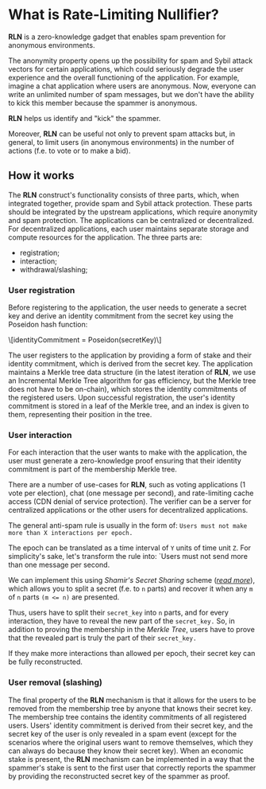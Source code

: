 # What is Rate-Limiting Nullifier?


**RLN** is a zero-knowledge gadget that enables spam prevention for anonymous environments.

The anonymity property opens up the possibility for spam and Sybil attack vectors for certain applications, which could seriously degrade the user experience and the overall functioning of the application. For example, imagine a chat application where users are anonymous. Now, everyone can write an unlimited number of spam messages, but we don't have the ability to kick this member because the spammer is anonymous. 

**RLN** helps us identify and "kick" the spammer.

Moreover, **RLN** can be useful not only to prevent spam attacks but, in general, to limit users (in anonymous environments) in the number of actions (f.e. to vote or to make a bid).

## How it works

The **RLN** construct's functionality consists of three parts, which, when integrated together, provide spam and Sybil attack protection. These parts should be integrated by the upstream applications, which require anonymity and spam protection. The applications can be centralized or decentralized. For decentralized applications, each user maintains separate storage and compute resources for the application. The three parts are:
* registration;
* interaction;
* withdrawal/slashing;

### User registration

Before registering to the application, the user needs to generate a secret key and derive an identity commitment from the secret key using the Poseidon hash function: 

\\[identityCommitment = Poseidon(secretKey)\\]

The user registers to the application by providing a form of stake and their identity commitment, which is derived from the secret key. The application maintains a Merkle tree data structure (in the latest iteration of **RLN**, we use an Incremental Merkle Tree algorithm for gas efficiency, but the Merkle tree does not have to be on-chain), which stores the identity commitments of the registered users. Upon successful registration, the user's identity commitment is stored in a leaf of the Merkle tree, and an index is given to them, representing their position in the tree.

### User interaction
For each interaction that the user wants to make with the application, the user must generate a zero-knowledge proof ensuring that their identity commitment is part of the membership Merkle tree.

There are a number of use-cases for **RLN**, such as voting applications (1 vote per election), chat (one message per second), and rate-limiting cache access (CDN denial of service protection). The verifier can be a server for centralized applications or the other users for decentralized applications.

The general anti-spam rule is usually in the form of: 
`Users must not make more than X interactions per epoch.`

The epoch can be translated as a time interval of `Y` units of time unit `Z`. For simplicity's sake, let's transform the rule into: `Users must not send more than one message per second.

We can implement this using *Shamir's Secret Sharing* scheme ([*read more*](./sss.md)), which allows you to split a secret (f.e. to `n` parts) and recover it when any `m` of `n` parts `(m <= n)` are presented.

Thus, users have to split their `secret_key` into `n` parts, and for every interaction, they have to reveal the new part of the `secret_key.` So, in addition to proving the membership in the *Merkle Tree*, users have to prove that the revealed part is truly the part of their `secret_key.`

If they make more interactions than allowed per epoch, their secret key can be fully reconstructed.

### User removal (slashing)
The final property of the **RLN** mechanism is that it allows for the users to be removed from the membership tree by anyone that knows their secret key. The membership tree contains the identity commitments of all registered users. Users' identity commitment is derived from their secret key, and the secret key of the user is only revealed in a spam event (except for the scenarios where the original users want to remove themselves, which they can always do because they know their secret key). When an economic stake is present, the **RLN** mechanism can be implemented in a way that the spammer's stake is sent to the first user that correctly reports the spammer by providing the reconstructed secret key of the spammer as proof.
